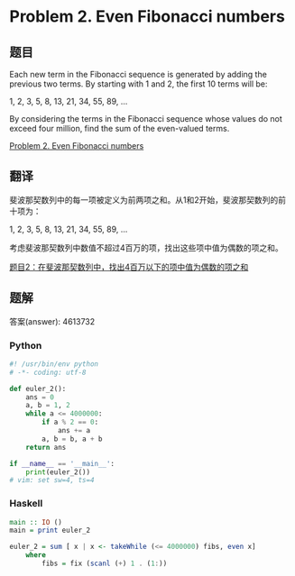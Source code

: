 Problem 2. Even Fibonacci numbers
==================================

## 题目

Each new term in the Fibonacci sequence is generated by adding the previous two terms. By starting with 1 and 2, the first 10 terms will be:

1, 2, 3, 5, 8, 13, 21, 34, 55, 89, ...

By considering the terms in the Fibonacci sequence whose values do not exceed four million, find the sum of the even-valued terms.

[Problem 2. Even Fibonacci numbers](https://projecteuler.net/problem=2 "Problem 2")

## 翻译

斐波那契数列中的每一项被定义为前两项之和。从1和2开始，斐波那契数列的前十项为：

1, 2, 3, 5, 8, 13, 21, 34, 55, 89, ...

考虑斐波那契数列中数值不超过4百万的项，找出这些项中值为偶数的项之和。

[题目2：在斐波那契数列中，找出4百万以下的项中值为偶数的项之和](http://pe.spiritzhang.com/index.php/2011-05-11-09-44-54/3-24 "题目2")

## 题解

答案(answer): 4613732

### Python

~~~python
#! /usr/bin/env python
# -*- coding: utf-8

def euler_2():
    ans = 0
    a, b = 1, 2
    while a <= 4000000:
        if a % 2 == 0:
            ans += a
        a, b = b, a + b
    return ans

if __name__ == '__main__':
    print(euler_2())
# vim: set sw=4, ts=4
~~~

### Haskell

~~~haskell
main :: IO ()
main = print euler_2

euler_2 = sum [ x | x <- takeWhile (<= 4000000) fibs, even x]
    where
        fibs = fix (scanl (+) 1 . (1:))
~~~



